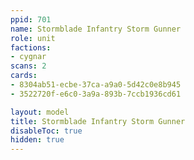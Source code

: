 ```yaml
---
ppid: 701
name: Stormblade Infantry Storm Gunner
role: unit
factions:
- cygnar
scans: 2
cards:
- 8304ab51-ecbe-37ca-a9a0-5d42c0e8b945
- 3522720f-e6c0-3a9a-893b-7ccb1936cd61

layout: model
title: Stormblade Infantry Storm Gunner
disableToc: true
hidden: true
---
```

